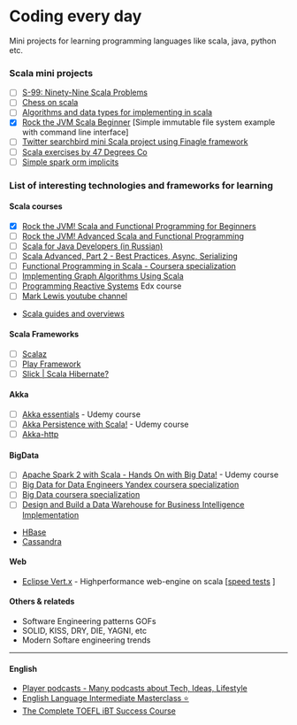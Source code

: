 # Coding every day

Mini projects for learning programming languages like scala, java, python etc.

### Scala mini projects

- [ ] [S-99: Ninety-Nine Scala Problems](scala-learn/)
- [ ] [Chess on scala](scala-chess/)
- [ ] [Algorithms and data types for implementing in scala](https://en.wikipedia.org/wiki/List_of_data_structures#Arrays)
- [x] [Rock the JVM Scala Beginner](rock-the-jvm-scala-beginner/) [Simple immutable file system example with command line interface]
- [ ] [Twitter searchbird mini Scala project using Finagle framework](https://twitter.github.io/scala_school/ru/searchbird.html)
- [ ] [Scala exercises by 47 Degrees Co](https://www.scala-exercises.org/)
- [ ] [Simple spark orm implicits](spark-orm-implicits/)

### List of interesting technologies and frameworks for learning

#### Scala courses
- [X] [Rock the JVM! Scala and Functional Programming for Beginners](https://www.udemy.com/rock-the-jvm-scala-for-beginners)
- [ ] [Rock the JVM! Advanced Scala and Functional Programming](https://www.udemy.com/advanced-scala/)
- [ ] [Scala for Java Developers (in Russian)](https://www.udemy.com/scala-for-java-developers-ru)
- [ ] [Scala Advanced, Part 2 - Best Practices, Async, Serializing](https://www.udemy.com/scala-advanced-part-2/)
- [ ] [Functional Programming in Scala - Coursera specialization](https://www.coursera.org/specializations/scala?)
- [ ] [Implementing Graph Algorithms Using Scala](https://www.udemy.com/implementing-graph-algorithms-using-scala/)
- [ ] [Programming Reactive Systems](https://www.edx.org/course/programming-reactive-systems) Edx course
- [ ] [Mark Lewis youtube channel](https://www.youtube.com/user/DrMarkCLewis/playlists)
- [Scala guides and overviews](https://docs.scala-lang.org/overviews/index.html)
#### Scala Frameworks
- [ ] [Scalaz](http://eed3si9n.com/learning-scalaz/)
- [ ] [Play Framework](https://www.playframework.com/)
- [ ] [Slick | Scala Hibernate?](http://slick.lightbend.com/)

#### Akka
- [ ] [Akka essentials](https://www.udemy.com/akka-essentials/) - Udemy course
- [ ] [Akka Persistence with Scala!](https://www.udemy.com/akka-persistence/?couponCode=ROCKTHEJVM) - Udemy course
- [ ] [Akka-http](https://doc.akka.io/docs/akka-http/current/introduction.html)

#### BigData
- [ ] [Apache Spark 2 with Scala - Hands On with Big Data!](https://www.udemy.com/apache-spark-with-scala-hands-on-with-big-data/learn/v4/overview) - Udemy course
- [ ] [Big Data for Data Engineers Yandex coursera specialization](https://www.coursera.org/specializations/big-data-engineering)
- [ ] [Big Data coursera specialization](https://www.coursera.org/specializations/big-data)
- [ ] [Design and Build a Data Warehouse for Business Intelligence Implementation](https://www.coursera.org/learn/data-warehouse-bi-building)
- [HBase](https://hbase.apache.org/)
- [Cassandra](http://cassandra.apache.org/)

#### Web
- [Eclipse Vert.x](https://vertx.io/) - Highperformance web-engine on scala  [[speed tests](https://www.techempower.com/benchmarks/#section=data-r17&hw=ph&test=query) ]

#### Others & relateds
- Software Engineering patterns GOFs
- SOLID, KISS, DRY, DIE, YAGNI, etc
- Modern Softare engineering trends

***
#### English
- [Player podcasts - Many podcasts about Tech, Ideas, Lifestyle](https://player.fm/)
- [English Language Intermediate Masterclass ⭐](https://www.udemy.com/english-language-intermediate/learn/v4/overview)
- [The Complete TOEFL iBT Success Course](https://www.udemy.com/the-complete-toefl-ibt-success-course/)
